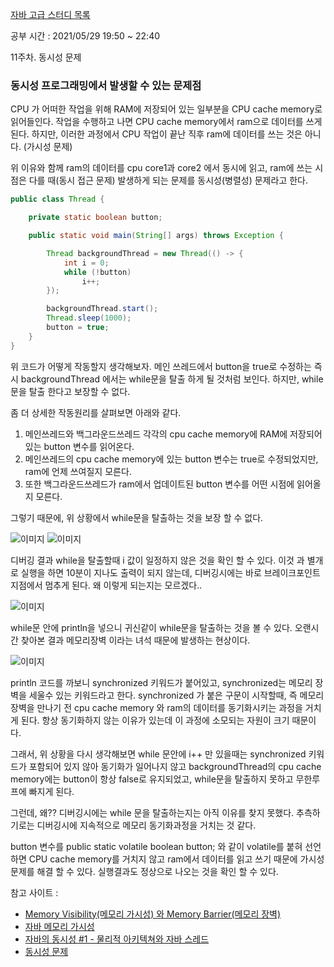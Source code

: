 [자바 고급 스터디 목록](https://ckdgus.tistory.com/80)

공부 시간 : 2021/05/29 19:50 ~ 22:40

11주차. 동시성 문제

### 동시성 프로그래밍에서 발생할 수 있는 문제점

CPU 가 어떠한 작업을 위해 RAM에 저장되어 있는 일부분을 CPU cache memory로 읽어들인다. 작업을 수행하고 나면 CPU cache memory에서 ram으로 데이터를 쓰게된다. 하지만, 이러한
과정에서 CPU 작업이 끝난 직후 ram에 데이터를 쓰는 것은 아니다. (가시성 문제)

위 이유와 함께 ram의 데이터를 cpu core1과 core2 에서 동시에 읽고, ram에 쓰는 시점은 다를 때(동시 접근 문제) 발생하게 되는 문제를 동시성(병렬성) 문제라고 한다.

```java
public class Thread {

    private static boolean button;

    public static void main(String[] args) throws Exception {

        Thread backgroundThread = new Thread(() -> {
            int i = 0;
            while (!button)
                i++;
        });

        backgroundThread.start();
        Thread.sleep(1000);
        button = true;
    }
}
```

위 코드가 어떻게 작동할지 생각해보자. 메인 쓰레드에서 button을 true로 수정하는 즉시 backgroundThread 에서는 while문을 탈출 하게 될 것처럼 보인다. 하지만, while문을 탈출 한다고
보장할 수 없다.

좀 더 상세한 작동원리를 살펴보면 아래와 같다.

1. 메인쓰레드와 백그라운드쓰레드 각각의 cpu cache memory에 RAM에 저장되어 있는 button 변수를 읽어온다.
2. 메인쓰레드의 cpu cache memory에 있는 button 변수는 true로 수정되었지만, ram에 언제 쓰여질지 모른다.
3. 또한 백그라운드쓰레드가 ram에서 업데이트된 button 변수를 어떤 시점에 읽어올지 모른다.

그렇기 때문에, 위 상황에서 while문을 탈출하는 것을 보장 할 수 없다.

![이미지](https://github.com/ckdgus08/study/blob/master/image/thread_가시성문제1.png?raw=true)
![이미지](https://github.com/ckdgus08/study/blob/master/image/thread_가시성문제2.png?raw=true)

디버깅 결과 while을 탈출할때 i 값이 일정하지 않은 것을 확인 할 수 있다. 이것 과 별개로 실행을 하면 10분이 지나도 출력이 되지 않는데, 디버깅시에는 바로 브레이크포인트 지점에서 멈추게 된다. 왜 이렇게
되는지는 모르겠다..

![이미지](https://github.com/ckdgus08/study/blob/master/image/thread_가시성문제3.png?raw=true)

while문 안에 println을 넣으니 귀신같이 while문을 탈출하는 것을 볼 수 있다. 오랜시간 찾아본 결과 메모리장벽 이라는 녀석 때문에 발생하는 현상이다.

![이미지](https://github.com/ckdgus08/study/blob/master/image/thread_가시성문제4.png?raw=true)

println 코드를 까보니 synchronized 키워드가 붙어있고, synchronized는 메모리 장벽을 세울수 있는 키워드라고 한다. synchronized 가 붙은 구문이 시작할때, 즉 메모리장벽을 만나기
전 cpu cache memory 와 ram의 데이터를 동기화시키는 과정을 거치게 된다. 항상 동기화하지 않는 이유가 있는데 이 과정에 소모되는 자원이 크기 때문이다.

그래서, 위 상황을 다시 생각해보면 while 문안에 i++ 만 있을때는 synchronized 키워드가 포함되어 있지 않아 동기화가 일어나지 않고 backgroundThread의 cpu cache memory에는
button이 항상 false로 유지되었고, while문을 탈출하지 못하고 무한루프에 빠지게 된다.

그런데, 왜?? 디버깅시에는 while 문을 탈출하는지는 아직 이유를 찾지 못했다. 추측하기로는 디버깅시에 지속적으로 메모리 동기화과정을 거치는 것 같다.

button 변수를 public static volatile boolean button; 와 같이 volatile를 붙혀 선언하면 CPU cache memory를 거치지 않고 ram에서 데이터를 읽고 쓰기 때문에
가시성 문제를 해결 할 수 있다. 실행결과도 정상으로 나오는 것을 확인 할 수 있다.

참고 사이트 :

* [Memory Visibility(메모리 가시성) 와 Memory Barrier(메모리 장벽)](https://m.blog.naver.com/PostView.naver?isHttpsRedirect=true&blogId=jjoommnn&logNo=130037479493)
* [자바 메모리 가시성](https://dingue.tistory.com/8)
* [자바의 동시성 #1 - 물리적 아키텍쳐와 자바 스레드](https://badcandy.github.io/2019/01/14/concurrency-02/)
* [동시성 문제](https://badcandy.github.io/2019/01/14/concurrency-01/)



